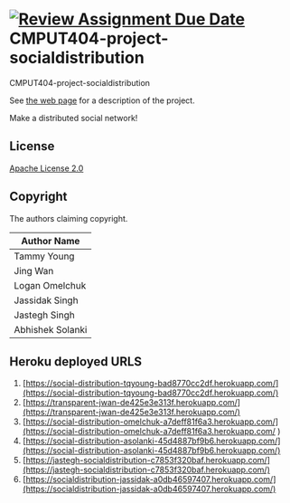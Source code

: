 [![Review Assignment Due Date](https://classroom.github.com/assets/deadline-readme-button-22041afd0340ce965d47ae6ef1cefeee28c7c493a6346c4f15d667ab976d596c.svg)](https://classroom.github.com/a/zUKWOP3z)
<br>CMPUT404-project-socialdistribution
===================================

CMPUT404-project-socialdistribution

See [the web page](https://uofa-cmput404.github.io/general/project.html) for a description of the project.

Make a distributed social network!

## License

[Apache License 2.0](https://github.com/uofa-cmput404/f24-project-transparent/blob/2024/LICENSE)

## Copyright

The authors claiming copyright.

| Author Name |
|----------|
| Tammy Young |
| Jing Wan |
| Logan Omelchuk |
| Jassidak Singh |
| Jastegh Singh |
| Abhishek Solanki |


## Heroku deployed URLS
1. [https://social-distribution-tqyoung-bad8770cc2df.herokuapp.com/](https://social-distribution-tqyoung-bad8770cc2df.herokuapp.com/)
2. [https://transparent-jwan-de425e3e313f.herokuapp.com/](https://transparent-jwan-de425e3e313f.herokuapp.com/)
3. [https://social-distribution-omelchuk-a7deff81f6a3.herokuapp.com/](https://social-distribution-omelchuk-a7deff81f6a3.herokuapp.com/ )
4. [https://social-distribution-asolanki-45d4887bf9b6.herokuapp.com/](https://social-distribution-asolanki-45d4887bf9b6.herokuapp.com/)
5. [https://jastegh-socialdistribution-c7853f320baf.herokuapp.com/](https://jastegh-socialdistribution-c7853f320baf.herokuapp.com/)
6. [https://socialdistribution-jassidak-a0db46597407.herokuapp.com/](https://socialdistribution-jassidak-a0db46597407.herokuapp.com/)
  
